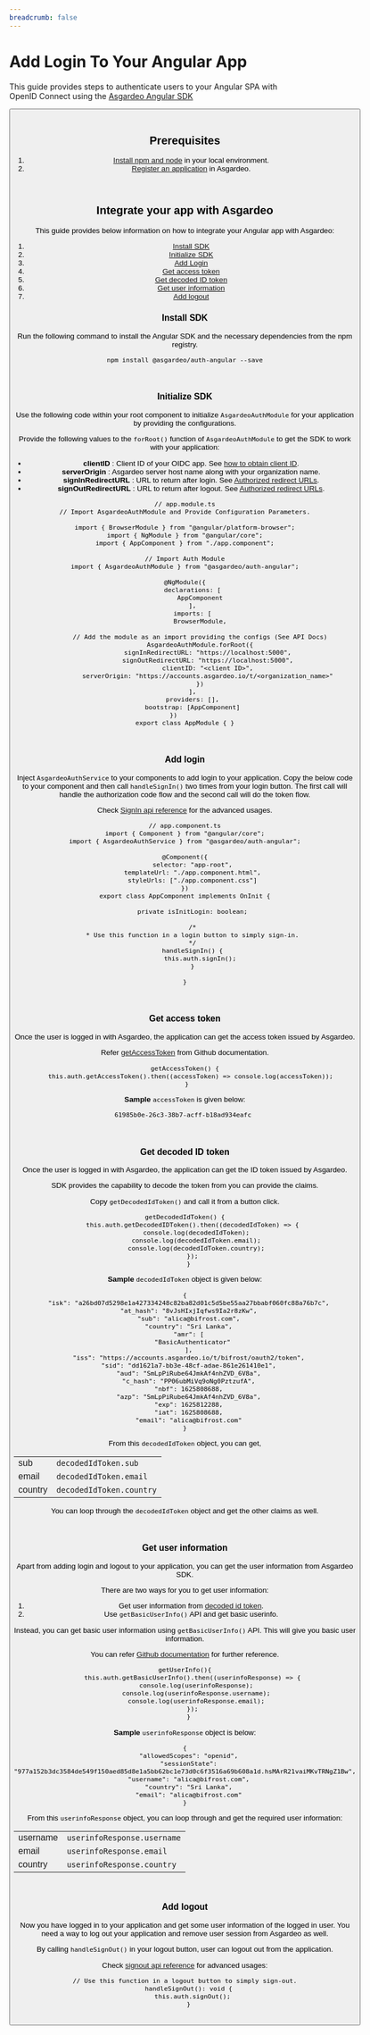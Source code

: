 ```yaml
---
breadcrumb: false
---
```


# Add Login To Your Angular App

This guide provides steps to authenticate users to your Angular SPA with OpenID Connect using the [Asgardeo Angular SDK](https://github.com/asgardeo/asgardeo-auth-angular-sdk/blob/main/README.md)

<Button 
    buttonType='grey-outlined-icon'
    buttonText='Try out the sample app'
    startIconPath='images/technologies/angular-logo.svg'
    buttonPath='/quickstarts/qsg-spa-angular'
/>
<br>

## Prerequisites
1. [Install npm and node](https://www.npmjs.com/get-npm) in your local environment.
2. <a href ="/guides/applications/spa/register-app">Register an application</a> in Asgardeo.
<br>

## Integrate your app with Asgardeo
This guide provides below information on how to integrate your Angular app with Asgardeo:
1. [Install SDK](#install-sdk)
2. [Initialize SDK](#initialize-sdk)
3. [Add Login](#add-login)
4. [Get access token](#get-access-token)
5. [Get decoded ID token](#get-decoded-id-token)
6. [Get user information](#get-user-information)
7. [Add logout](#add-logout)


### Install SDK

Run the following command to install the Angular SDK and the necessary dependencies from the npm registry.

```
npm install @asgardeo/auth-angular --save
```
<br>

### Initialize SDK

Use the following code within your root component to initialize `AsgardeoAuthModule` for your application by providing the configurations.

Provide the following values to the `forRoot()` function of `AsgardeoAuthModule` to get the SDK to work with your application:
 - **clientID** : Client ID of your  OIDC app. See <a href="/guides/applications/spa/configure-login/#obtain-client-id-of-the-app">how to obtain client ID</a>.
 - **serverOrigin** : Asgardeo server host name along with your organization name.
 - **signInRedirectURL** : URL to return after login. See <a href="/guides/applications/spa/oidc-settings/#authorized-redirect-urls">Authorized redirect URLs</a>.
 - **signOutRedirectURL** : URL to return after logout. See <a href="/guides/applications/spa/oidc-settings/#authorized-redirect-urls">Authorized redirect URLs</a>.

```
// app.module.ts
// Import AsgardeoAuthModule and Provide Configuration Parameters.

import { BrowserModule } from "@angular/platform-browser";
import { NgModule } from "@angular/core";
import { AppComponent } from "./app.component";

// Import Auth Module
import { AsgardeoAuthModule } from "@asgardeo/auth-angular";

@NgModule({
    declarations: [
        AppComponent
    ],
    imports: [
        BrowserModule,

        // Add the module as an import providing the configs (See API Docs)
        AsgardeoAuthModule.forRoot({
            signInRedirectURL: "https://localhost:5000",
            signOutRedirectURL: "https://localhost:5000",
            clientID: "<client ID>",
            serverOrigin: "https://accounts.asgardeo.io/t/<organization_name>"
        })
    ],
    providers: [],
    bootstrap: [AppComponent]
})      
export class AppModule { }
```
<br>

### Add login

Inject `AsgardeoAuthService` to your components to add login to your application. 
Copy the below code to your component and then call `handleSignIn()` two times from your login button. The first call will handle the authorization code flow and the second call will do the token flow.

Check [SignIn api reference](https://github.com/asgardeo/asgardeo-auth-angular-sdk#signin) for the advanced usages.
```
// app.component.ts
import { Component } from "@angular/core";
import { AsgardeoAuthService } from "@asgardeo/auth-angular";

@Component({
    selector: "app-root",
    templateUrl: "./app.component.html",
    styleUrls: ["./app.component.css"]
})
export class AppComponent implements OnInit {

    private isInitLogin: boolean;
    
    /*
    * Use this function in a login button to simply sign-in.
    */
    handleSignIn() {
        this.auth.signIn();
    }
    
}
```
<br>

### Get access token

Once the user is logged in with Asgardeo, the application can get the access token issued by Asgardeo.

Refer [getAccessToken](https://github.com/asgardeo/asgardeo-auth-angular-sdk#getaccesstoken) from Github documentation.
 
 ```
getAccessToken() {
    this.auth.getAccessToken().then((accessToken) => console.log(accessToken));
  }
```

**Sample** `accessToken` is given below:

```
61985b0e-26c3-38b7-acff-b18ad934eafc 
```

<br>

### Get decoded ID token

Once the user is logged in with Asgardeo, the application can get the ID token issued by Asgardeo.

SDK provides the capability to decode the token from you can provide the claims. 

Copy `getDecodedIdToken()` and call it from a button click.

```
getDecodedIdToken() {
    this.auth.getDecodedIDToken().then((decodedIdToken) => {
      console.log(decodedIdToken);
      console.log(decodedIdToken.email);
      console.log(decodedIdToken.country);
    });
  }
```

**Sample** `decodedIdToken` object is given below:

```
{
  "isk": "a26bd07d5298e1a427334248c82ba82d01c5d5be55aa27bbabf060fc88a76b7c",
  "at_hash": "8vJsHIxjIqfws9Ia2r8zKw",
  "sub": "alica@bifrost.com",
  "country": "Sri Lanka",
  "amr": [
    "BasicAuthenticator"
  ],
  "iss": "https://accounts.asgardeo.io/t/bifrost/oauth2/token",
  "sid": "dd1621a7-bb3e-48cf-adae-861e261410e1",
  "aud": "SmLpPiRube64JmkAf4nhZVD_6V8a",
  "c_hash": "PP06ubMiVq9oNg0PztzufA",
  "nbf": 1625808688,
  "azp": "SmLpPiRube64JmkAf4nhZVD_6V8a",
  "exp": 1625812288,
  "iat": 1625808688,
  "email": "alica@bifrost.com"
}
```

From this `decodedIdToken` object, you can get, 

<table>
   <tbody>
      <tr>
         <td>sub</td>
         <td><code>decodedIdToken.sub</code></td>
      </tr>
      <tr>
           <td>email</td>
           <td><code>decodedIdToken.email</code></td>
      </tr>
      <tr>
         <td>country</td>
         <td><code>decodedIdToken.country</code></td>
    </tr>
   </tbody>
</table>  

You can loop through the `decodedIdToken` object and get the other claims as well.

<br>

### Get user information

Apart from adding login and logout to your application, you can get the user information from Asgardeo SDK. 

There are two ways for you to get user information:
1. Get user information from [decoded id token](#get-decoded-id-token).
2. Use `getBasicUserInfo()` API and get basic userinfo.

Instead, you can get basic user information using `getBasicUserInfo()` API. This will give you basic user information. 
 
You can refer [Github documentation](https://github.com/asgardeo/asgardeo-auth-angular-sdk#basicuserinfo) for further reference. 

```
getUserInfo(){
    this.auth.getBasicUserInfo().then((userinfoResponse) => {
      console.log(userinfoResponse);
      console.log(userinfoResponse.username);
      console.log(userinfoResponse.email);
    });
  }
```

**Sample** `userinfoResponse` object is below:

```
{
  "allowedScopes": "openid",
  "sessionState": "977a152b3dc3584de549f150aed85d8e1a5bb62bc1e73d0c6f3516a69b608a1d.hsMArR21vaiMKvTRNgZ1Bw",
  "username": "alica@bifrost.com",
  "country": "Sri Lanka",
  "email": "alica@bifrost.com"
}
```

From this `userinfoResponse` object, you can loop through and get the required user information:

<table>
   <tbody>
      <tr>
         <td>username</td>
         <td><code>userinfoResponse.username</code></td>
      </tr>
      <tr>
           <td>email</td>
           <td><code>userinfoResponse.email</code></td>
      </tr>
      <tr>
         <td>country</td>
         <td><code>userinfoResponse.country</code></td>
    </tr>
   </tbody>
</table>

<br>

### Add logout

Now you have logged in to your application and get some user information of the logged in user. You need a way to log out your application and remove user session from Asgardeo as well. 

By calling `handleSignOut()` in your logout button, user can logout out from the application. 

Check [signout api reference](https://github.com/asgardeo/asgardeo-auth-angular-sdk#signout) for advanced usages:
```angular2
// Use this function in a logout button to simply sign-out.
  handleSignOut(): void {
    this.auth.signOut();
  }
```
<br>
